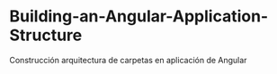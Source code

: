 # Building-an-Angular-Application-Structure
Construcción arquitectura de carpetas en aplicación de Angular
